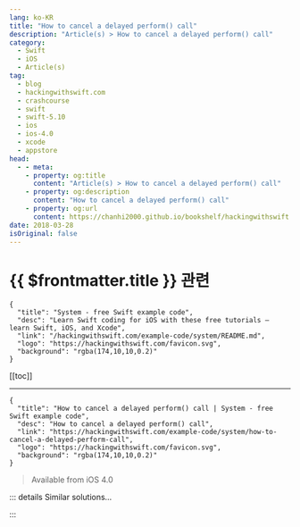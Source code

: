 ```yaml
---
lang: ko-KR
title: "How to cancel a delayed perform() call"
description: "Article(s) > How to cancel a delayed perform() call"
category:
  - Swift
  - iOS
  - Article(s)
tag: 
  - blog
  - hackingwithswift.com
  - crashcourse
  - swift
  - swift-5.10
  - ios
  - ios-4.0
  - xcode
  - appstore
head:
  - - meta:
    - property: og:title
      content: "Article(s) > How to cancel a delayed perform() call"
    - property: og:description
      content: "How to cancel a delayed perform() call"
    - property: og:url
      content: https://chanhi2000.github.io/bookshelf/hackingwithswift.com/example-code/system/how-to-cancel-a-delayed-perform-call.html
date: 2018-03-28
isOriginal: false
---
```


# {{ $frontmatter.title }} 관련

```component VPCard
{
  "title": "System - free Swift example code",
  "desc": "Learn Swift coding for iOS with these free tutorials – learn Swift, iOS, and Xcode",
  "link": "/hackingwithswift.com/example-code/system/README.md",
  "logo": "https://hackingwithswift.com/favicon.svg",
  "background": "rgba(174,10,10,0.2)"
}
```

[[toc]]

---

```component VPCard
{
  "title": "How to cancel a delayed perform() call | System - free Swift example code",
  "desc": "How to cancel a delayed perform() call",
  "link": "https://hackingwithswift.com/example-code/system/how-to-cancel-a-delayed-perform-call",
  "logo": "https://hackingwithswift.com/favicon.svg",
  "background": "rgba(174,10,10,0.2)"
}
```

> Available from iOS 4.0

<!-- TODO: 작성 -->

<!-- 
You can make a method call run after a number of seconds have elapsed using `perform(_:withObject:afterDelay:)`, like this:

```swift
perform(#selector(yourMethodHere), with: nil, afterDelay: 1)
```

However, what if you change your mind, and decide you don't want `yourMethodHere()` to be called? As long as you act before that timer expires, you have two options: cancel that specific delayed call, or cancel all delayed calls.

To cancel that specific method call, you need to use the method `cancelPreviousPerformRequests(withTarget:)` on `NSObject`. Provide it with a target (where the method was going to be called), as well as the same selector and object you used when calling `perform()`, and it will cancel that delayed call.

For example:

```swift
// set up a delayed call…
perform(#selector(yourMethodHere), with: nil, afterDelay: 1)

// …then immediately cancel it
NSObject.cancelPreviousPerformRequests(withTarget: self, selector: #selector(yourMethodHere), object: nil)
```

Being able to filter the cancellation by both selector and object means you can be very specific: "cancel the printing call for this filename."

If you've made a number of delayed calls and want to cancel them all – very helpful if you're about to leave a view controller, for example, and want to abandon any queued work – you can use this method call instead:

```swift
NSObject.cancelPreviousPerformRequests(withTarget: self)
```

That will cancel every call that was queued up on `self`, regardless of which selectors and objects were used.

If you're making delayed calls on a specific object, just use that object in place of `self`. For example:

```swift
myObj.perform(#selector(yourMethodHere), with: nil, afterDelay: 1)
NSObject.cancelPreviousPerformRequests(withTarget: myObj, selector: #selector(yourMethodHere), object: nil)
```

-->

::: details Similar solutions…

<!--
/quick-start/concurrency/how-to-cancel-a-task">How to cancel a Task 
/quick-start/concurrency/how-to-cancel-a-task-group">How to cancel a task group 
/example-code/system/how-to-run-code-after-a-delay-using-asyncafter-and-perform">How to run code after a delay using asyncAfter() and perform() 
/example-code/naturallanguage/how-to-perform-sentiment-analysis-on-a-string-using-nltagger">How to perform sentiment analysis on a string using NLTagger 
/example-code/uikit/how-to-perform-a-segue-programmatically-using-performsegue">How to perform a segue programmatically using performSegue()</a>
-->

:::

